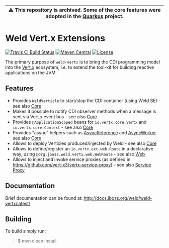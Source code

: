 | :warning: This repository is archived. Some of the core features were adopted in the [Quarkus](https://github.com/quarkusio/quarkus/) project. |
| --- |

# Weld Vert.x Extensions

<!-- See also https://github.com/badges/shields/issues/1046 -->
<!--[![Maven Central](http://img.shields.io/maven-central/v/org.jboss.weld.vertx/weld-vertx-core.svg)](http://search.maven.org/#search%7Cga%7C1%7Ca%3A%22weld-vertx-core%22)-->
[![Travis CI Build Status](https://img.shields.io/travis/weld/weld-vertx/master.svg)](https://travis-ci.org/weld/weld-vertx)
[![Maven Central](https://maven-badges.herokuapp.com/maven-central/org.jboss.weld.vertx/weld-vertx-core/badge.svg)](http://search.maven.org/#search%7Cga%7C1%7Ca%3A%22weld-vertx-core%22)
[![License](https://img.shields.io/badge/license-Apache%20License%202.0-yellow.svg)](http://www.apache.org/licenses/LICENSE-2.0.html)

The primary purpose of `weld-vertx` is to bring the CDI programming model into the [Vert.x](http://vertx.io/) ecosystem, i.e. to extend the tool-kit for building reactive applications on the JVM.

## Features

* Provides `WeldVerticle` to start/stop the CDI container (using Weld SE) - see also [Core](https://github.com/weld/weld-vertx/blob/master/doc/src/main/asciidoc/core.adoc)
* Makes it possible to notify CDI observer methods when a message is sent via Vert.x event bus - see also [Core](https://github.com/weld/weld-vertx/blob/master/doc/src/main/asciidoc/core.adoc)
* Provides `@ApplicationScoped` beans for `io.vertx.core.Vertx` and `io.vertx.core.Context` - see also [Core](https://github.com/weld/weld-vertx/blob/master/doc/src/main/asciidoc/core.adoc)
* Provides "async" helpers such as [AsyncReference](https://github.com/weld/weld-vertx/blob/master/core/src/main/java/org/jboss/weld/vertx/AsyncReference.java) and [AsyncWorker](https://github.com/weld/weld-vertx/blob/master/core/src/main/java/org/jboss/weld/vertx/AsyncWorker.java) - see also [Core](https://github.com/weld/weld-vertx/blob/master/doc/src/main/asciidoc/core.adoc)
* Allows to deploy Verticles produced/injected by Weld - see also [Core](https://github.com/weld/weld-vertx/blob/master/doc/src/main/asciidoc/core.adoc)
* Allows to define/register an `io.vertx.ext.web.Route` in a declarative way, using `@org.jboss.weld.vertx.web.WebRoute` - see also [Web](https://github.com/weld/weld-vertx/blob/master/doc/src/main/asciidoc/web.adoc)
* Allows to inject and invoke service proxies (as defined in https://github.com/vert-x3/vertx-service-proxy) - see also [Service Proxy](https://github.com/weld/weld-vertx/blob/master/doc/src/main/asciidoc/service-proxy.adoc)

## Documentation

Brief documentation can be found at: http://docs.jboss.org/weld/weld-vertx/latest/

## Building

To build simply run:

> $ mvn clean install
